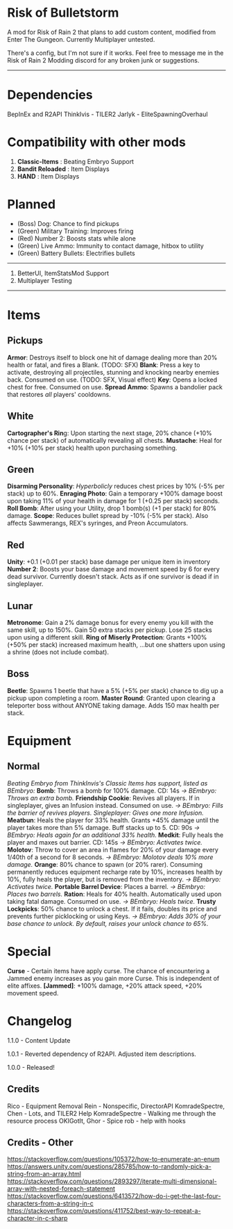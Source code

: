 # Risk of Bulletstorm
A mod for Risk of Rain 2 that plans to add custom content, modified from Enter The Gungeon. Currently Multiplayer untested.

There's a config, but I'm not sure if it works. Feel free to message me in the Risk of Rain 2 Modding discord for any broken junk or suggestions.
***
# Dependencies
BepInEx and R2API
ThinkIvis - TILER2
Jarlyk - EliteSpawningOverhaul

# Compatibility with other mods
1. **Classic-Items** : Beating Embryo Support
2. **Bandit Reloaded** : Item Displays
3. **HAND** : Item Displays

# Planned
* (Boss) Dog: Chance to find pickups
* (Green) Military Training: Improves firing
* (Red) Number 2: Boosts stats while alone
* (Green) Live Ammo: Immunity to contact damage, hitbox to utility
* (Green) Battery Bullets: Electrifies bullets
***
1. BetterUI, ItemStatsMod Support
2. Multiplayer Testing

***
# Items
## Pickups
**Armor**: Destroys itself to block one hit of damage dealing more than 20% health or fatal, and fires a Blank. (TODO: SFX)
**Blank**: Press a key to activate, destroying all projectiles, stunning and knocking nearby enemies back. Consumed on use. (TODO: SFX, Visual effect)
**Key**: Opens a locked chest for free. Consumed on use.
**Spread Ammo**: Spawns a bandolier pack that restores *all* players' cooldowns.

## White
**Cartographer's Rin**g: Upon starting the next stage, 20% chance (+10% chance per stack) of automatically revealing all chests.
**Mustache**: Heal for +10% (+10% per stack) health upon purchasing something.

## Green
**Disarming Personality**: *Hyperbolicly* reduces chest prices by 10% (-5% per stack) up to 60%.
**Enraging Photo**: Gain a temporary +100% damage boost upon taking 11% of your health in damage for 1 (+0.25 per stack) seconds.
**Roll Bomb**: After using your Utility, drop 1 bomb(s) (+1 per stack) for 80% damage.
**Scope**: Reduces bullet spread by -10% (-5% per stack). Also affects Sawmerangs, REX's syringes, and Preon Accumulators.

## Red
**Unity**: +0.1 (+0.01 per stack) base damage per unique item in inventory
**Number 2**: Boosts your base damage and movement speed by 6 for every dead survivor. Currently doesn't stack. Acts as if one survivor is dead if in singleplayer.

## Lunar
**Metronome**: Gain a 2% damage bonus for every enemy you kill with the same skill, up to 150%. Gain 50 extra stacks per pickup. Lose 25 stacks upon using a different skill.
**Ring of Miserly Protection**: Grants +100%(+50% per stack) increased maximum health, ...but one shatters upon using a shrine (does not include combat).

## Boss
**Beetle**: Spawns 1 beetle that have a 5% (+5% per stack) chance to dig up a pickup upon completing a room.
**Master Round**: Granted upon clearing a teleporter boss without ANYONE taking damage. Adds 150 max health per stack.

# Equipment
## Normal
*Beating Embryo from ThinkInvis's Classic Items has support, listed as BEmbryo:*
**Bomb**: Throws a bomb for 100% damage. CD: 14s
*-> BEmbryo: Throws an extra bomb.*
**Friendship Cookie**: Revives all players. If in singleplayer, gives an Infusion instead. Consumed on use. 
*-> BEmbryo: Fills the barrier of revives players. Singleplayer: Gives one more Infusion.*
**Meatbun**: Heals the player for 33% health. Grants +45% damage until the player takes more than 5% damage. Buff stacks up to 5. CD: 90s
*-> BEmbryo: Heals again for an additional 33% health.*
**Medkit**: Fully heals the player and maxes out barrier. CD: 145s
*-> BEmbryo: Activates twice.*
**Molotov**: Throw to cover an area in flames for 20% of your damage every 1/40th of a second for 8 seconds.
*-> BEmbryo: Molotov deals 10% more damage.*
**Orange**: 80% chance to spawn (or 20% rarer). Consuming permanently reduces equipment recharge rate by 10%, increases health by 10%, fully heals the player, but is removed from the inventory.
*-> BEmbryo: Activates twice.*
**Portable Barrel Device**: Places a barrel.
*-> BEmbryo: Places *two* barrels.*
**Ration**: Heals for 40% health. Automatically used upon taking fatal damage. Consumed on use.
*-> BEmbryo: Heals twice.*
**Trusty Lockpicks**: 50% chance to unlock a chest. If it fails, doubles its price and prevents further picklocking or using Keys.
*-> BEmbryo: Adds 30% of your base chance to unlock. By default, raises your unlock chance to 65%.*


# Special
**Curse** - Certain items have apply curse. The chance of encountering a Jammed enemy increases as you gain more Curse. This is independent of elite affixes.
**[Jammed]**: +100% damage, +20% attack speed, +20% movement speed.

# Changelog
1.1.0 - Content Update


1.0.1 - Reverted dependency of R2API. Adjusted item descriptions.

1.0.0 - Released!

## Credits
Rico - Equipment Removal
Rein - Nonspecific, DirectorAPI
KomradeSpectre, Chen - Lots, and TILER2 Help
KomradeSpectre - Walking me through the resource process
OKIGotIt, Ghor - Spice
rob - help with hooks

## Credits - Other
https://stackoverflow.com/questions/105372/how-to-enumerate-an-enum
https://answers.unity.com/questions/285785/how-to-randomly-pick-a-string-from-an-array.html
https://stackoverflow.com/questions/2893297/iterate-multi-dimensional-array-with-nested-foreach-statement
https://stackoverflow.com/questions/6413572/how-do-i-get-the-last-four-characters-from-a-string-in-c
https://stackoverflow.com/questions/411752/best-way-to-repeat-a-character-in-c-sharp
